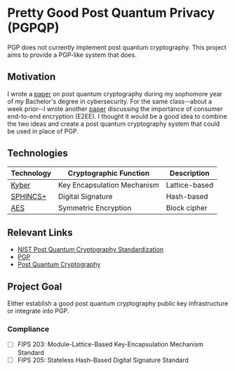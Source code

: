 # Pretty Good Post Quantum Privacy (PGPQP)

PGP does not currently implement post quantum cryptography. This project aims to provide a PGP-like system that does.

## Motivation
I wrote a [paper](./docs/cryptography%20paper.pdf) on post quantum cryptography during my sophomore year of my Bachelor's degree in cybersecurity. For the same class--about a week prior--I wrote another [paper](./docs/E2EE%20Case%20Study.pdf) discussing the importance of consumer end-to-end encryption (E2EE). I thought it would be a good idea to combine the two ideas and create a post quantum cryptography system that could be used in place of PGP.

## Technologies
| Technology | Cryptographic Function | Description |
|------------|------------------------|-------------|
| [Kyber](https://pq-crystals.org/kyber/) | Key Encapsulation Mechanism | Lattice-based |
| [SPHINCS+](https://sphincs.org/) | Digital Signature | Hash-based |
| [AES](https://wikipedia.org/wiki/Advanced_Encryption_Standard) | Symmetric Encryption | Block cipher |

## Relevant Links
- [NIST Post Quantum Cryptography Standardization](https://csrc.nist.gov/projects/post-quantum-cryptography)
- [PGP](https://en.wikipedia.org/wiki/Pretty_Good_Privacy)
- [Post Quantum Cryptography](https://en.wikipedia.org/wiki/Post-quantum_cryptography)

## Project Goal
Either establish a good post quantum cryptography public key infrastructure or integrate into PGP.

### Compliance
- [ ] FIPS 203: Module-Lattice-Based Key-Encapsulation Mechanism Standard
- [ ] FIPS 205: Stateless Hash-Based Digital Signature Standard
